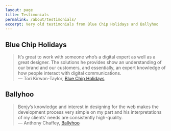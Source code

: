 ```yaml
---
layout: page
title: Testimonials
permalink: /about/testimonials/
excerpt: Very old testimonials from Blue Chip Holidays and Ballyhoo
---
```


## Blue Chip Holidays

> It’s great to work with someone who’s a digital expert as well as a great designer. The solutions he provides show an understanding of our brand and our customers, and essentially, an expert knowledge of how people interact with digital communications.
<br>— Tori Kirwan-Taylor, <a href="http://www.bluechipholidays.co.uk/">Blue Chip Holidays</a>

## Ballyhoo

> Benjy’s knowledge and interest in designing for the web makes the development process very simple on my part and his interpretations of my clients’ needs are consistently high-quality.
<br>— Anthony Chaffey, <a href="http://www.ballyhoo.co.uk/">Ballyhoo</a>
